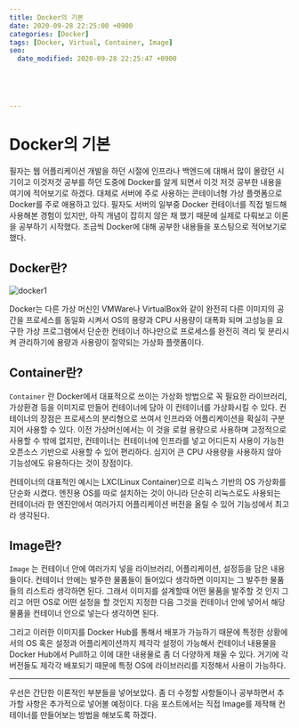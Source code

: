 ```yaml
---
title: Docker의 기본
date: 2020-09-28 22:25:00 +0900
categories: [Docker]
tags: [Docker, Virtual, Container, Image]
seo:
  date_modified: 2020-09-28 22:25:47 +0900





---
```


# Docker의 기본 

필자는 웹 어플리케이션 개발을 하던 시절에 인프라나 백엔드에 대해서 많이 몰랐던 시기이고 이것저것 공부를 하던 도중에 Docker를 알게 되면서 이것 저것 공부한 내용을 여기에 적어보기로 하겠다. 대체로 서버에 주로 사용하는 콘테이너형 가상 플랫폼으로 Docker를 주로 애용하고 있다. 필자도 서버의 일부중 Docker 컨테이너를 직접 빌드해 사용해본 경험이 있지만, 아직 개념이 잡히지 않은 채 했기 때문에 실제로 다뤄보고 이론을 공부하기 시작했다. 조금씩 Docker에 대해 공부한 내용들을 포스팅으로 적어보기로 했다.

## Docker란?

![docker1](../../assets/img/2020_09_28_docker1/docker1.jpg)

Docker는 다른 가상 머신인 VMWare나 VirtualBox와 같이 완전히 다른 이미지의 공간을 프로세스를 동일화 시켜서 OS의 용량과 CPU 사용량이 대폭화 되며 고성능을 요구한 가상 프로그램에서 단순한 컨테이너 하나만으로 프로세스를 완전히 격리 및 분리시켜 관리하기에 용량과 사용량이 절약되는 가상화 플랫폼이다.

## Container란?

`Container` 란 Docker에서 대표적으로 쓰이는 가상화 방법으로 꼭 필요한 라이브러리, 가상환경 등을 이미지로 만들어 컨테이너에 담아 이 컨테이너를 가상화시킬 수 있다. 컨테이너의 장점은 프로세스의 분리형으로 쓰여서 인프라와 어플리케이션을 확실히 구분지어 사용할 수 있다. 이전 가상머신에서는 이 것을 로컬 용량으로 사용하며 고정적으로 사용할 수 밖에 없지만, 컨테이너는 컨테이너에 인프라를 넣고 어디든지 사용이 가능한 오픈소스 기반으로 사용할 수 있어 편리하다. 심지어 큰 CPU 사용량을 사용하지 않아 기능성에도 유용하다는 것이 장점이다.

컨테이너의 대표적인 예시는 LXC(Linux Container)으로 리눅스 기반의 OS 가상화를 단순화 시켰다. 엔진용 OS를 따로 설치하는 것이 아니라 단순히 리눅스로도 사용되는 컨테이너라 한 엔진안에서 여러가지 어플리케이션 버전을 올릴 수 있어 기능성에서 최고라 생각된다.

## Image란?

`Image` 는 컨테이너 안에 여러가지 넣을 라이브러리, 어플리케이션, 설정등을 담은 내용들이다. 컨테이너 안에는 발주한 물품들이 들어있다 생각하면 이미지는 그 발주한 물품들의 리스트라 생각하면 된다. 그래서 이미지를 설계할때 어떤 물품을 발주할 것 인지 그리고 어떤 OS로 어떤 설정을 할 것인지 지정한 다음 그것을 컨테이너 안에 넣어서 해당 물품을 컨테이너 안으로 넣는다 생각하면 된다.

그리고 이러한 이미지를 Docker Hub를 통해서 배포가 가능하기 때문에 특정한 상황에서의 OS 혹은 설정과 어플리케이션까지 제각각 설정이 가능해서 컨테이너 내용물을 Docker Hub에서 Pull하고 이에 대한 내용물로 좀 더 다양하게 채울 수 있다. 거기에 각 버전들도 제각각 배포되기 때문에 특정 OS에 라이브러리를 지정해서 사용이 가능하다.

-----

우선은 간단한 이론적인 부분들을 넣어보았다. 좀 더 수정할 사항들이나 공부하면서 추가할 사항은 추가적으로 넣어볼 예정이다. 다음 포스트에서는 직접 Image를 제작해 컨테이너를 만들어보는 방법을 해보도록 하겠다.